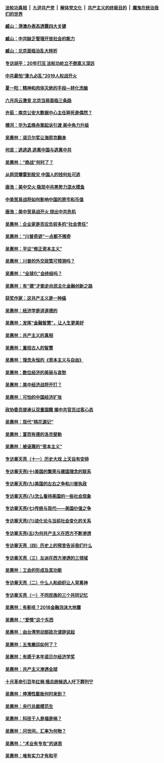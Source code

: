 ####  [法轮功真相](../../../../basic/blob/master/README.md?t=09060413) &nbsp;|&nbsp; [九评共产党](../../../../9ping.md/blob/master/README.md?t=09060413) &nbsp;|&nbsp; [解体党文化](../../../../jtdwh.md/blob/master/README.md?t=09060413)  &nbsp;|&nbsp; [共产主义的终极目的](../../../../gczydzjmd.md/blob/master/README.md?t=09060413) &nbsp;|&nbsp; [魔鬼在统治我们的世界](../../../../mgztzwmdsj.md/blob/master/README.md?t=09060413) 

#### [臧山：港澳办表态透露四大关键](../pages/nsc423/n11421628.md?t=09060413) 

#### [臧山：中共缺乏管理开放社会的能力](../pages/nsc423/n11407457.md?t=09060413) 

#### [臧山：北京面临治乱大转折](../pages/nsc423/n11406895.md?t=09060413) 

#### [专访胡平：20年打压 法轮功屹立不倒意义深远](../pages/nsc423/n11398800.md?t=09060413) 

#### [中共最怕“逢九必乱”2019人权战开火](../pages/nsc423/n11385248.md?t=09060413) 

#### [夏一阳：精神和肉体灭绝的手段—转化洗脑](../pages/nsc423/n11368250.md?t=09060413) 

#### [六月风云激变 北京当局面临三条路](../pages/nsc423/n11313668.md?t=09060413) 

#### [许茹：南京公安大数据中心主任猝死是偶然？](../pages/nsc423/n11064744.md?t=09060413) 

#### [横河：华为孟晚舟案起诉引渡 美中角力升级](../pages/nsc423/n11027230.md?t=09060413) 

#### [吴惠林：诺贝尔奖让海耶克翻身](../pages/nsc423/n10890049.md?t=09060413) 

#### [何坚：逃逃逃 逃离中国与逃离中共](../pages/nsc423/n10592891.md?t=09060413) 

#### [吴惠林：“商战”何时了？](../pages/nsc423/n10573558.md?t=09060413) 

#### [从网贷爆雷到股灾 中国人的钱何处可逃](../pages/nsc423/n10572800.md?t=09060413) 

#### [唐浩：美中交火 隐现中共黑势力混水摸鱼](../pages/nsc423/n10544040.md?t=09060413) 

#### [中美贸易战将如何影响中国的房市和币值](../pages/nsc423/n10543697.md?t=09060413) 

#### [唐浩：美中贸易战开火 烧出中共危机](../pages/nsc423/n10540126.md?t=09060413) 

#### [吴惠林：企业家是否应负较多的“社会责任”](../pages/nsc423/n10535022.md?t=09060413) 

#### [吴惠林：“川普奇迹”一点都不稀奇](../pages/nsc423/n10512808.md?t=09060413) 

#### [吴惠林：平议“修正资本主义”](../pages/nsc423/n10495724.md?t=09060413) 

#### [吴惠林：川普的外交政策可预测吗？](../pages/nsc423/n10462387.md?t=09060413) 

#### [吴惠林：“全球化”会终结吗？](../pages/nsc423/n10452838.md?t=09060413) 

#### [吴惠林：有“德”才能走向民主化金融创新之路](../pages/nsc423/n10432292.md?t=09060413) 

#### [获奖作家：这共产主义是一种癌](../pages/nsc423/n10431541.md?t=09060413) 

#### [吴惠林：经济学是讲道德的](../pages/nsc423/n10398014.md?t=09060413) 

#### [吴惠林：发挥“金融智慧”，让人生更美好](../pages/nsc423/n10375019.md?t=09060413) 

#### [吴惠林：共产主义的真相](../pages/nsc423/n10351394.md?t=09060413) 

#### [吴惠林：重拾古人的智慧](../pages/nsc423/n10337691.md?t=09060413) 

#### [吴惠林：理念永恒的《资本主义与自由》](../pages/nsc423/n10316274.md?t=09060413) 

#### [吴惠林：数位经济的美丽与哀愁](../pages/nsc423/n10292946.md?t=09060413) 

#### [吴惠林：美中经济战将开打？](../pages/nsc423/n10258825.md?t=09060413) 

#### [吴惠林：可怕的中国经济扩张](../pages/nsc423/n10219147.md?t=09060413) 

#### [政协委员提承认双重国籍 揭中共官员过客心态](../pages/nsc423/n10208809.md?t=09060413) 

#### [吴惠林：现代“桃花源记”](../pages/nsc423/n10185234.md?t=09060413) 

#### [吴惠林：富而有德的洛克斐勒](../pages/nsc423/n10142264.md?t=09060413) 

#### [吴惠林：被诬蔑的“资本主义”](../pages/nsc423/n10124816.md?t=09060413) 

#### [专访章天亮（十一）历史大戏 上天自有安排](../pages/nsc423/n10094905.md?t=09060413) 

#### [专访章天亮(十)美国的繁荣与建国理念的联系](../pages/nsc423/n10094899.md?t=09060413) 

#### [专访章天亮(九)美国的左右之争和川普执政](../pages/nsc423/n10094889.md?t=09060413) 

#### [专访章天亮(八)怎么看待美国的一些社会现象](../pages/nsc423/n10094857.md?t=09060413) 

#### [专访章天亮(七)传统与现代——美国价值之争](../pages/nsc423/n10093140.md?t=09060413) 

#### [专访章天亮(六)进化论与当前社会变化的关系](../pages/nsc423/n10092036.md?t=09060413) 

#### [专访章天亮(五)为何共产主义在西方不断渗透](../pages/nsc423/n10083620.md?t=09060413) 

#### [专访章天亮（四）历史上的预言告诉我们什么](../pages/nsc423/n10083606.md?t=09060413) 

#### [专访章天亮（三）左派在西方渗透的三领域](../pages/nsc423/n10081115.md?t=09060413) 

#### [吴惠林：工会的形成及其功能](../pages/nsc423/n10080633.md?t=09060413) 

#### [专访章天亮（二）什么人和组织让人背离神](../pages/nsc423/n10076637.md?t=09060413) 

#### [专访章天亮（一）不同民族的三个共同记忆](../pages/nsc423/n10074188.md?t=09060413) 

#### [吴惠林：有影呒？2018金融泡沫大地震](../pages/nsc423/n10040534.md?t=09060413) 

#### [吴惠林：“爱情”这个东西](../pages/nsc423/n10019423.md?t=09060413) 

#### [吴惠林：由台湾劳动部政次请辞说起](../pages/nsc423/n9979679.md?t=09060413) 

#### [吴惠林：五鬼搬运如何了？](../pages/nsc423/n9925338.md?t=09060413) 

#### [吴惠林：有感于本年诺贝尔经济学奖](../pages/nsc423/n9871883.md?t=09060413) 

#### [吴惠林：共产主义渗透全球](../pages/nsc423/n9812748.md?t=09060413) 

#### [十月革命引百年红祸 俄总统候选人吁下葬列宁](../pages/nsc423/n9810182.md?t=09060413) 

#### [吴惠林：停滞性膨胀何时来到？](../pages/nsc423/n9764136.md?t=09060413) 

#### [吴惠林：央行总裁模范生](../pages/nsc423/n9728134.md?t=09060413) 

#### [吴惠林：科技于人是福是祸？](../pages/nsc423/n9672982.md?t=09060413) 

#### [吴惠林：问世间，汇率为何物？](../pages/nsc423/n9621788.md?t=09060413) 

#### [吴惠林：“术业有专攻”的迷思](../pages/nsc423/n9580363.md?t=09060413) 

#### [吴惠林：唯有实力才有和平](../pages/nsc423/n9529599.md?t=09060413) 

